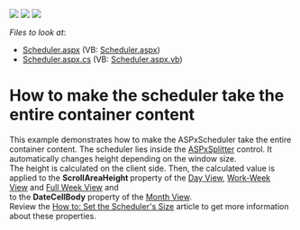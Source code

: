<!-- default badges list -->
![](https://img.shields.io/endpoint?url=https://codecentral.devexpress.com/api/v1/VersionRange/128547397/16.2.3%2B)
[![](https://img.shields.io/badge/Open_in_DevExpress_Support_Center-FF7200?style=flat-square&logo=DevExpress&logoColor=white)](https://supportcenter.devexpress.com/ticket/details/T259265)
[![](https://img.shields.io/badge/📖_How_to_use_DevExpress_Examples-e9f6fc?style=flat-square)](https://docs.devexpress.com/GeneralInformation/403183)
<!-- default badges end -->
<!-- default file list -->
*Files to look at*:

* [Scheduler.aspx](./CS/T259265/Scheduler.aspx) (VB: [Scheduler.aspx](./VB/T259265/Scheduler.aspx))
* [Scheduler.aspx.cs](./CS/T259265/Scheduler.aspx.cs) (VB: [Scheduler.aspx.vb](./VB/T259265/Scheduler.aspx.vb))
<!-- default file list end -->
# How to make the scheduler take the entire container content


<p>This example demonstrates how to make the ASPxScheduler take the entire container content. The scheduler lies inside the <a href="https://documentation.devexpress.com/#AspNet/clsDevExpressWebASPxSplittertopic">ASPxSplitter</a> control. It automatically changes height depending on the window size.<br />The height is calculated on the client side. Then, the calculated value is applied to the <strong>ScrollAreaHeight </strong>property of the <a href="https://documentation.devexpress.com/AspNet/CustomDocument3804.aspx">Day View</a>, <a href="https://documentation.devexpress.com/AspNet/CustomDocument3805.aspx">Work-Week View</a> and <a href="https://documentation.devexpress.com/AspNet/CustomDocument17778.aspx">Full Week View</a> and <br />to the <strong>DateCellBody</strong> property of the <a href="https://documentation.devexpress.com/AspNet/CustomDocument3807.aspx">Month View</a>.<br />Review the <a href="https://documentation.devexpress.com/#AspNet/CustomDocument3846">How to: Set the Scheduler's Size</a> article to get more information about these properties.</p>

<br/>


